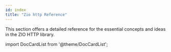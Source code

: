 ```yaml
---
id: index
title: "Zio http Reference"
---
```


This section offers a detailed reference for the essential concepts and ideas in the ZIO HTTP library.

import DocCardList from '@theme/DocCardList';

<DocCardList />